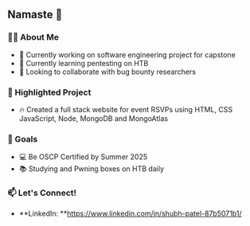 ## Namaste 👋

### 👨‍🏫 About Me
- 🔭 Currently working on software engineering project for capstone
- 🌱 Currently learning pentesting on HTB
- 👯 Looking to collaborate with bug bounty researchers

### 🌟 Highlighted Project
 - ️‍🔥 Created a full stack website for event RSVPs using HTML, CSS JavaScript, Node, MongoDB and MongoAtlas

### 🎯 Goals
- 💻 Be OSCP Certified by Summer 2025
- 📚 Studying and Pwning boxes on HTB daily

### 📫 Let's Connect!
- **LinkedIn: **https://www.linkedin.com/in/shubh-patel-87b5071b1/
